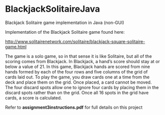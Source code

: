 # BlackjackSolitaireJava
Blackjack Solitaire game implementation in Java (non-GUI)

Implementation of the Blackjack Solitaire game found here:

http://www.solitairenetwork.com/solitaire/blackjack-square-solitaire-game.html

The game is a solo game, so in that sense it is like Solitaire, 
but all of the scoring comes from Blackjack. In Blackjack, a hand’s score should stay at or below a value of 21.
In this game, Blackjack hands are scored from nine hands formed by each of the four rows and five columns
of the grid of cards laid out. To play the game, you draw cards one at a time from the deck and place them on the grid. 
Once placed, a card cannot be moved. The four discard spots allow one to ignore four cards by 
placing them in the discard spots rather than on the grid. Once all 16 spots in the grid have cards, a score is calculated.

Refer to **assignment3instructions.pdf** for full details on this project
